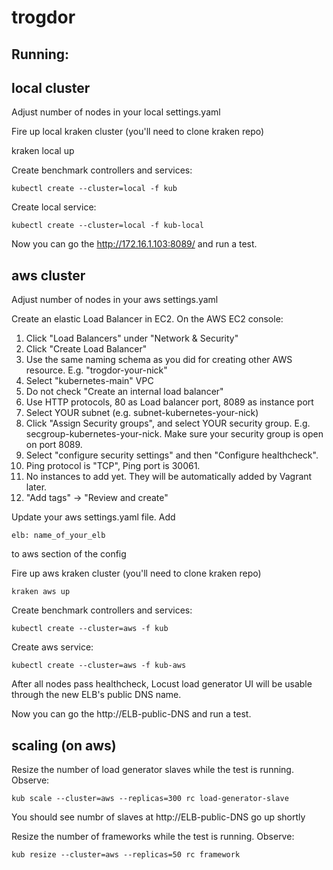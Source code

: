 # trogdor

## Running:

## local cluster
Adjust number of nodes in your local settings.yaml

Fire up local kraken cluster (you'll need to clone kraken repo)

   kraken local up

Create benchmark controllers and services:

    kubectl create --cluster=local -f kub

Create local service:
 
    kubectl create --cluster=local -f kub-local

Now you can go the http://172.16.1.103:8089/ and run a test.

## aws cluster

Adjust number of nodes in your aws settings.yaml

Create an elastic Load Balancer in EC2. On the AWS EC2 console:

1. Click "Load Balancers" under "Network & Security"
2. Click "Create Load Balancer"
3. Use the same naming schema as you did for creating other AWS resource. E.g. "trogdor-your-nick"
4. Select "kubernetes-main" VPC
5. Do not check "Create an internal load balancer"
6. Use HTTP protocols, 80 as Load balancer port, 8089 as instance port
7. Select YOUR subnet (e.g. subnet-kubernetes-your-nick)
8. Click "Assign Security groups", and select YOUR security group. E.g. secgroup-kubernetes-your-nick. Make sure your security group is open on port 8089.
9. Select "configure security settings" and then "Configure healthcheck". 
10. Ping protocol is "TCP", Ping port is 30061. 
11. No instances to add yet. They will be automatically added by Vagrant later.
12. "Add tags" -> "Review and create"

Update your aws settings.yaml file. Add

    elb: name_of_your_elb

to aws section of the config

Fire up aws kraken cluster (you'll need to clone kraken repo)

    kraken aws up

Create benchmark controllers and services:

    kubectl create --cluster=aws -f kub

Create aws service:
 
    kubectl create --cluster=aws -f kub-aws
    
After all nodes pass healthcheck, Locust load generator UI will be usable through the new ELB's public DNS name.

Now you can go the http://ELB-public-DNS and run a test.

## scaling (on aws)
Resize the number of load generator slaves while the test is running. Observe:

    kub scale --cluster=aws --replicas=300 rc load-generator-slave

You should see numbr of slaves at http://ELB-public-DNS go up shortly

Resize the number of frameworks while the test is running. Observe:

    kub resize --cluster=aws --replicas=50 rc framework
